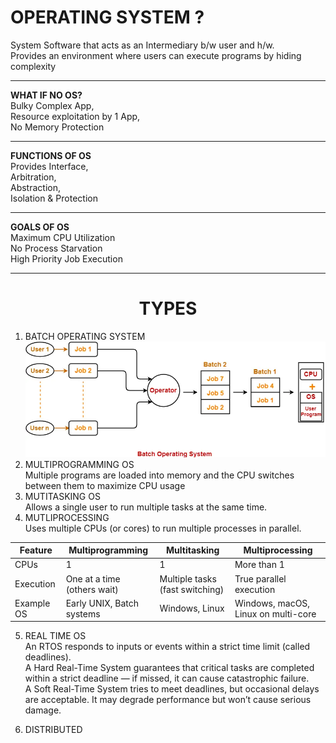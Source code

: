 # OPERATING SYSTEM ?

System Software that acts as an Intermediary b/w user and h/w.   
Provides an environment where users can execute programs by hiding complexity

---
**WHAT IF NO OS?**  
Bulky Complex App,  
Resource exploitation by 1 App,  
No Memory Protection

---
**FUNCTIONS OF OS**  
Provides Interface,  
Arbitration,  
Abstraction,  
Isolation & Protection

---
**GOALS OF OS**  
Maximum CPU Utilization  
No Process Starvation  
High Priority Job Execution

---
# <center> TYPES

1. BATCH OPERATING SYSTEM
![alt text](image-51.png)
2. MULTIPROGRAMMING OS  
Multiple programs are loaded into memory and the CPU switches between them to maximize CPU usage
3. MUTITASKING OS  
Allows a single user to run multiple tasks at the same time.
4. MUTLIPROCESSING  
Uses multiple CPUs (or cores) to run multiple processes in parallel. 

| Feature          | **Multiprogramming**        | **Multitasking**                | **Multiprocessing**                 |
| ---------------- | --------------------------- | ------------------------------- | ----------------------------------- |
| CPUs             | 1                           | 1                               | More than 1                         |
| Execution        | One at a time (others wait) | Multiple tasks (fast switching) | True parallel execution             |
| Example OS       | Early UNIX, Batch systems   | Windows, Linux                  | Windows, macOS, Linux on multi-core |


5. REAL TIME OS  
An RTOS responds to inputs or events within a strict time limit (called deadlines).  
A Hard Real-Time System guarantees that critical tasks are completed within a strict deadline — if missed, it can cause catastrophic failure.  
A Soft Real-Time System tries to meet deadlines, but occasional delays are acceptable. It may degrade performance but won’t cause serious damage.

1. DISTRIBUTED